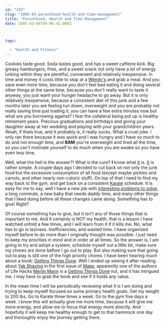 ```yaml
---
id: "183"
slug: "2005-03-parenthood-health-and-time-management"
title: "Parenthood, Health and Time Management"
date: 2005-03-04T09:06:42.000Z



tags:

  - "Health and Fitness"
---
```

<div class="sqs-html-content">
  <p>Cookies taste good.  Soda tastes good, and has a sweet caffeine kick.  Big greasy hamburgers, fries, and a sweet snack not only have a lot of energy lurking within they are plentiful, convenient and relatively inexpensive.  In time and money it costs little to stop at a <a href="http://wendys.com/">Wendy's</a> and grab a meal.  And you save even more time, because you don't feel bad eating it and doing several other things at the same time, because you don't really want to taste it anyway, you just want your hunger headache to go away.  But it is only relatively inexpensive, because a consistent diet of this junk and a few months later you are feeling run down, overweight and you are probably not really saving time just trading it, you can have a few extra minutes now but what are you borrowing against?  I fear the collateral being put up is healthy retirement years.  Precious graduations and birthdays and giving your daughter away at her wedding and playing with your grandchildren years.
Woah, if thats true, and it probably is, it really sucks.  What a cruel joke.  I only ran there because it was quick and I was hungry and I have so much to do and not enough time, and <strong>BAM</strong> you're overweight and tired all the time, so you can't motivate yourself to do much when you are awake so you have even less time.</p>
<p><!--more-->
Well, what the hell is the answer?!  What is the cure?  <strong>I</strong> know what <a href="http://mcallister.ws/weightloss.html" title="time to lose more, again">it</a> is.  <a href="http://www.fourmilab.ch/hackdiet/">It</a> is rather simple.  A couple days ago I decided to cut back on not only the junk food but the excessive consumption of all food (except maybe pickles and carrots, and other nearly non-caloric stuff).  On top of that I need to find my way back to the gym, and get back on a consistent <a href="http://kickboxingcentral.com/" title="Wing's Martial Arts Academy">Karate</a> schedule.  It is easy for me to say, well I have a new job with <a href="http://www.catb.org/~esr/faqs/hacker-howto.html#believe1">interesting problems to solve</a>, a long commute, a new baby that needs daddy time, and many other things that I liked doing before all these changes came along.  Something has to give!  Right?</p>
<p>Of course something has to give, but it isn't any of those things that is important to me.  And it certainly is NOT my health, that is a lesson I have watched unfold a few times, and I will learn from it if it kills me.  No, what has to go is laziness.  Inefficiencies, and wasted time.  I have organized myself before to do more than I originally thought was possible.  I just need to keep my priorities in mind and in order at all times.  So the answer is, I am going to try and adopt a system, schedule myself out a little bit, make sure my chores are done before I go out to play.  But also making sure that going out to play is still one of the high priority chores.  I have been hearing much about a book: <a href="http://www.amazon.com/exec/obidos/ASIN/0142000280/logicaldiscon-20">Getting Things Done</a>.  Well I ended up seeing it after reading about <a href="http://www.makezine.com/01/lifehacks/">Yak Shaving</a> in the first issue of <a href="http://www.makezine.com/01/">Make</a>, apparently one of the authors of Life Hacks <a href="http://merlin.blogs.com/about.html" title="About Merlin Mann">Merlin Mann</a> is a <span style="text-decoration: underline;">Getting Things Done</span> nut, and it has intrigued me.  I may have to grab the book and see if it holds any value. </p>
<p>In the mean time I will be periodically reviewing what it is I am doing and trying to keep myself focused on some primary health goals.  Get my weight to 200 lbs.  Go to Karate three times a week.  Go to the gym five days a week.  I know this will actually give me more time, because it will give me more energy, and allow me to focus that energy more directly.  And hopefully it will keep me healthy enough to get to that hammock one day and thoroughly enjoy the journey getting there.</p>
</div>
